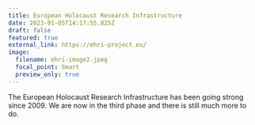 ```yaml
---
title: European Holocaust Research Infrastructure
date: 2023-01-05T14:17:55.825Z
draft: false
featured: true
external_link: https://ehri-project.eu/
image:
  filename: ehri-image2.jpeg
  focal_point: Smart
  preview_only: true
---
```

The European Holocaust Research Infrastructure has been going strong since 2009. We are now in the third phase and there is still much more to do.
